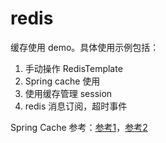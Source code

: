 # redis

缓存使用 demo。具体使用示例包括：

1. 手动操作 RedisTemplate
2. Spring cache 使用
3. 使用缓存管理 session
4. redis 消息订阅，超时事件

Spring Cache 参考：[参考1](https://www.ibm.com/developerworks/cn/opensource/os-cn-spring-cache/)，[参考2](http://jinnianshilongnian.iteye.com/blog/2001040)